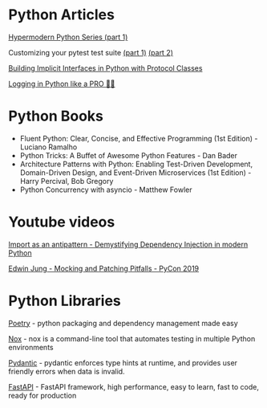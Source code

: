 # Python Articles

[Hypermodern Python Series (part 1)](https://cjolowicz.github.io/posts/hypermodern-python-01-setup/)

Customizing your pytest test suite [(part 1)](https://raphael.codes/blog/customizing-your-pytest-test-suite-part-1/) [(part 2)](https://raphael.codes/blog/customizing-your-pytest-test-suite-part-2/)

[Building Implicit Interfaces in Python with Protocol Classes](https://andrewbrookins.com/technology/building-implicit-interfaces-in-python-with-protocol-classes/)

[Logging in Python like a PRO 🐍🌴](https://blog.guilatrova.dev/how-to-log-in-python-like-a-pro/)

# Python Books
* Fluent Python: Clear, Concise, and Effective Programming (1st Edition) - Luciano Ramalho
* Python Tricks: A Buffet of Awesome Python Features - Dan Bader
* Architecture Patterns with Python: Enabling Test-Driven Development, Domain-Driven Design, and Event-Driven Microservices (1st Edition) - Harry Percival, Bob Gregory
* Python Concurrency with asyncio - Matthew Fowler

# Youtube videos
[Import as an antipattern - Demystifying Dependency Injection in modern Python](https://www.youtube.com/watch?v=qkGxy4c64Jg)

[Edwin Jung - Mocking and Patching Pitfalls - PyCon 2019](https://www.youtube.com/watch?v=Ldlz4V-UCFw)

# Python Libraries
[Poetry](https://python-poetry.org/) - python packaging and dependency management made easy

[Nox](https://nox.thea.codes/en/stable/) - nox is a command-line tool that automates testing in multiple Python environments

[Pydantic](https://pydantic-docs.helpmanual.io/) - pydantic enforces type hints at runtime, and provides user friendly errors when data is invalid.

[FastAPI](https://fastapi.tiangolo.com/) - FastAPI framework, high performance, easy to learn, fast to code, ready for production

